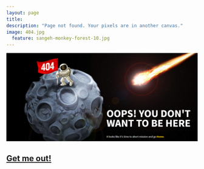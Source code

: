```yaml
---
layout: page
title:
description: "Page not found. Your pixels are in another canvas."
image: 404.jpg
  feature: sangeh-monkey-forest-10.jpg
---
```


  <img src="/images/404.jpg" height: auto width: auto float: center>
<a href="tigretoncio.github.io"><h2>Get me out!</h2>
</a>

